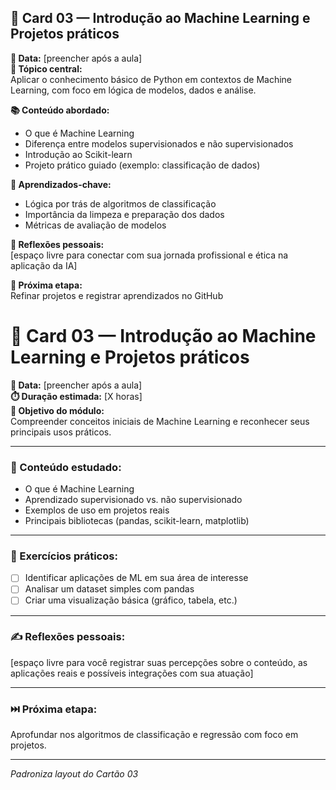 ## 📌 Card 03 — Introdução ao Machine Learning e Projetos práticos

**📅 Data:** [preencher após a aula]  
**📌 Tópico central:**  
Aplicar o conhecimento básico de Python em contextos de Machine Learning, com foco em lógica de modelos, dados e análise.

**📚 Conteúdo abordado:**  
- O que é Machine Learning  
- Diferença entre modelos supervisionados e não supervisionados  
- Introdução ao Scikit-learn  
- Projeto prático guiado (exemplo: classificação de dados)

**🧠 Aprendizados-chave:**  
- Lógica por trás de algoritmos de classificação  
- Importância da limpeza e preparação dos dados  
- Métricas de avaliação de modelos  

**💬 Reflexões pessoais:**  
[espaço livre para conectar com sua jornada profissional e ética na aplicação da IA]

**📌 Próxima etapa:**  
Refinar projetos e registrar aprendizados no GitHub

# 📌 Card 03 — Introdução ao Machine Learning e Projetos práticos

**📅 Data:** [preencher após a aula]  
**⏱️ Duração estimada:** [X horas]  
**🎯 Objetivo do módulo:**  
Compreender conceitos iniciais de Machine Learning e reconhecer seus principais usos práticos.

---

### 📘 Conteúdo estudado:
- O que é Machine Learning
- Aprendizado supervisionado vs. não supervisionado
- Exemplos de uso em projetos reais
- Principais bibliotecas (pandas, scikit-learn, matplotlib)

---

### 🧪 Exercícios práticos:
- [ ] Identificar aplicações de ML em sua área de interesse  
- [ ] Analisar um dataset simples com pandas  
- [ ] Criar uma visualização básica (gráfico, tabela, etc.)

---

### ✍️ Reflexões pessoais:
[espaço livre para você registrar suas percepções sobre o conteúdo, as aplicações reais e possíveis integrações com sua atuação]

---

### ⏭️ Próxima etapa:
Aprofundar nos algoritmos de classificação e regressão com foco em projetos.

---

*Padroniza layout do Cartão 03*
